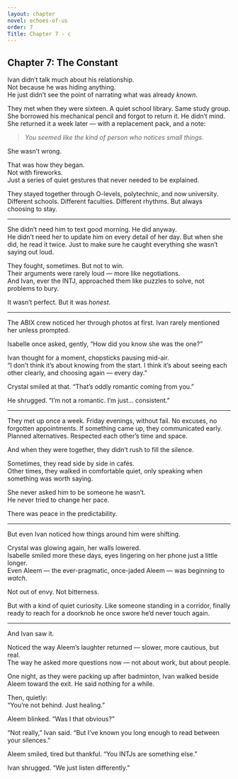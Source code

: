 ```yaml
---
layout: chapter
novel: echoes-of-us
order: 7
Title: Chapter 7 - c
---
```


## Chapter 7: The Constant

Ivan didn’t talk much about his relationship.  
Not because he was hiding anything.  
He just didn’t see the point of narrating what was already *known*.

They met when they were sixteen. A quiet school library. Same study group. She borrowed his mechanical pencil and forgot to return it. He didn’t mind. She returned it a week later — with a replacement pack, and a note:

> *You seemed like the kind of person who notices small things.*

She wasn’t wrong.

That was how they began.  
Not with fireworks.  
Just a series of quiet gestures that never needed to be explained.

They stayed together through O-levels, polytechnic, and now university. Different schools. Different faculties. Different rhythms. But always choosing to stay.

---

She didn’t need him to text good morning. He did anyway.  
He didn’t need her to update him on every detail of her day. But when she did, he read it twice. Just to make sure he caught everything she wasn’t saying out loud.

They fought, sometimes. But not to win.  
Their arguments were rarely loud — more like negotiations.  
And Ivan, ever the INTJ, approached them like puzzles to solve, not problems to bury.

It wasn’t perfect. But it was *honest*.

---

The ABIX crew noticed her through photos at first. Ivan rarely mentioned her unless prompted.

Isabelle once asked, gently, “How did you know she was the one?”

Ivan thought for a moment, chopsticks pausing mid-air.  
“I don’t think it’s about knowing from the start. I think it’s about seeing each other clearly, and choosing again — every day.”

Crystal smiled at that. “That’s oddly romantic coming from you.”

He shrugged. “I’m not a romantic. I’m just... consistent.”

---

They met up once a week. Friday evenings, without fail. No excuses, no forgotten appointments. If something came up, they communicated early. Planned alternatives. Respected each other’s time and space.

And when they were together, they didn’t rush to fill the silence.

Sometimes, they read side by side in cafés.  
Other times, they walked in comfortable quiet, only speaking when something was worth saying.

She never asked him to be someone he wasn’t.  
He never tried to change her pace.

There was peace in the predictability.

---

But even Ivan noticed how things around him were shifting.

Crystal was glowing again, her walls lowered.  
Isabelle smiled more these days, eyes lingering on her phone just a little longer.  
Even Aleem — the ever-pragmatic, once-jaded Aleem — was beginning to *watch*.

Not out of envy. Not bitterness.

But with a kind of quiet curiosity. Like someone standing in a corridor, finally ready to reach for a doorknob he once swore he’d never touch again.

---

And Ivan saw it.

Noticed the way Aleem’s laughter returned — slower, more cautious, but real.  
The way he asked more questions now — not about work, but about people.

One night, as they were packing up after badminton, Ivan walked beside Aleem toward the exit. He said nothing for a while.

Then, quietly:  
“You’re not behind. Just healing.”

Aleem blinked. “Was I that obvious?”

“Not really,” Ivan said. “But I’ve known you long enough to read between your silences.”

Aleem smiled, tired but thankful. “You INTJs are something else.”

Ivan shrugged. “We just listen differently.”